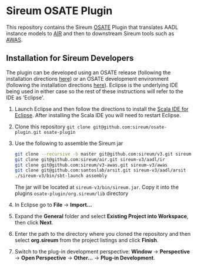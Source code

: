# Sireum OSATE Plugin

This repository contains the Sireum [OSATE](http://osate.org) Plugin that translates AADL instance
models to [AIR](https://github.com/sireum/air) and then to downstream Sireum tools such as [AWAS](https://github.com/sireum/v3-awas).

## Installation for Sireum Developers 

The plugin can be developed using an OSATE release (following the installation
directions [here](http://osate.org/download-and-install.html)) or an OSATE
development environment (following the installation directions
[here](http://osate.org/setup-development.html)).  Eclipse is the underlying IDE
being used in either case so the rest of these instructions will refer to the
IDE as 'Eclipse'.

1. Launch Eclipse and then follow the directions to install the [Scala IDE for
   Eclipse](http://scala-ide.org).  After installing the Scala IDE you will need to
   restart Eclipse.

2. Clone this repository ``git clone git@github.com:sireum/osate-plugin.git osate-plugin``

3. Use the following to assemble the Sireum jar

    ```bash
    git clone --recursive -b master git@github.com:sireum/v3.git sireum-v3
    git clone git@github.com:sireum/air.git sireum-v3/aadl/ir
    git clone git@github.com:sireum/v3-awas.git sireum-v3/awas
    git clone git@github.com:santoslab/arsit.git sireum-v3/aadl/arsit
    ./sireum-v3/bin/sbt-launch assembly
    ```
    The jar will be located at ``sireum-v3/bin/sireum.jar``.  Copy it into the plugins 
    ``osate-plugin/org.sireum/lib`` directory

4. In Eclipse go to __File__ -> __Import...__  

5. Expand the __General__ folder and select __Existing Project into Workspace__, then click 
   __Next__.

6. Enter the path to the directory where you cloned the repository and then select __org.sireum__ 
   from the project listings and click __Finish__.

7. Switch to the plug-in development perspective: __Window__ -> __Perspective__ -> 
   __Open Perspective__ -> __Other...__ -> __Plug-in Development__.

    
<!---
## Installation for Users

1. Download and install the latest [OSATE release](http://osate.org/download-and-install.html)

2. TBD
--->
